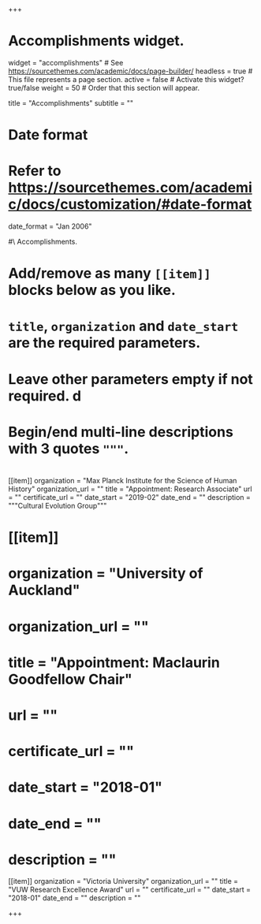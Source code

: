 +++
# Accomplishments widget.
widget = "accomplishments"  # See https://sourcethemes.com/academic/docs/page-builder/
headless = true  # This file represents a page section.
active = false  # Activate this widget? true/false
weight = 50  # Order that this section will appear.

title = "Accomplish&shy;ments"
subtitle = ""

# Date format
#   Refer to https://sourcethemes.com/academic/docs/customization/#date-format
date_format = "Jan 2006"

#\ Accomplishments.
#   Add/remove as many `[[item]]` blocks below as you like.
#   `title`, `organization` and `date_start` are the required parameters.
#   Leave other parameters empty if not required. d
#   Begin/end multi-line descriptions with 3 quotes `"""`.
# 
[[item]]
  organization = "Max Planck Institute for the Science of Human History"
  organization_url = ""
  title = "Appointment: Research Associate"
  url = ""
  certificate_url = ""
  date_start = "2019-02"
  date_end = ""
  description = """Cultural Evolution Group"""
# 
# [[item]]
#   organization = "University of Auckland"
#   organization_url = ""
#   title = "Appointment: Maclaurin Goodfellow Chair"
#   url = ""
#   certificate_url = ""
#   date_start = "2018-01"
#   date_end = ""
#   description = ""
  
[[item]]
  organization = "Victoria University"
  organization_url = ""
  title = "VUW Research Excellence Award"
  url = ""
  certificate_url = ""
  date_start = "2018-01"
  date_end = ""
  description = ""

+++
